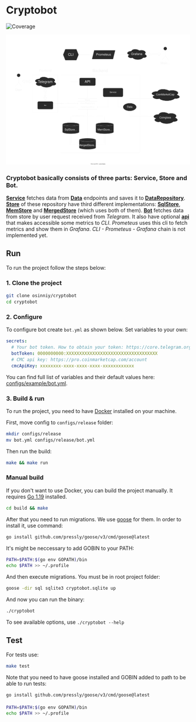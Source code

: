 # Cryptobot
![Coverage](https://img.shields.io/badge/Coverage-94.0%25-brightgreen)

![Project Schema](schema.svg)

### **Cryptobot** basically consists of three parts: Service, Store and Bot.

**[Service](internal/service/service.go)** fetches data from **[Data](internal/data)** endpoints and saves it to **[DataRepository](internal/store/repository.go)**.
**[Store](internal/store/store.go)** of these repository have third different implementations: **[SqlStore](internal/store/sqlstore)**, **[MemStore](internal/store/memstore)** and **[MergedStore](internal/store/mergedstore)** (which uses both of them).
**[Bot](internal/bot)** fetches data from store by user request received from *Telegram*.
It also have optional **[api](internal/api)** that makes accessible some metrics to *CLI*. *Prometeus* uses this cli to fetch metrics and show them in *Grafana*.
*CLI - Prometeus - Grafana* chain is not implemented yet.

## Run

To run the project follow the steps below:

### 1. Clone the project

```bash
git clone osinniy/cryptobot
cd cryptobot
```

### 2. Configure

To configure bot create `bot.yml` as shown below. Set variables to your own:

```yaml
secrets:
  # Your bot token. How to obtain your token: https://core.telegram.org/bots/features#botfather
  botToken: 0000000000:XXXXXXXXXXXXXXXXXXXXXXXXXXXXXXXXXXX
  # CMC api key: https://pro.coinmarketcap.com/account
  cmcApiKey: xxxxxxxx-xxxx-xxxx-xxxx-xxxxxxxxxxxx
```

You can find full list of variables and their default values here: [configs/example/bot.yml](configs/example/bot.yml).

### 3. Build & run

To run the project, you need to have [Docker](https://docker.com/) installed on your machine.

First, move config to `configs/release` folder:

```bash
mkdir configs/release
mv bot.yml configs/release/bot.yml
```

Then run the build:

```bash
make && make run
```

### Manual build

If you don't want to use Docker, you can build the project manually. It requires [Go 1.19](https://golang.org/) installed.

```bash
cd build && make
```

After that you need to run migrations. We use [goose](https://github.com/pressly/goose) for them. In order to install it, use command:

```bash
go install github.com/pressly/goose/v3/cmd/goose@latest
```

It's might be neccessary to add GOBIN to your PATH:

```bash
PATH=$PATH:$(go env GOPATH)/bin
echo $PATH >> ~/.profile
```

And then execute migrations. You must be in root project folder:

```bash
goose -dir sql sqlite3 cryptobot.sqlite up
```

And now you can run the binary:

```bash
./cryptobot
```

To see available options, use `./cryptobot --help`

## Test

For tests use:

```bash
make test
```

Note that you need to have goose installed and GOBIN added to path to be able to run tests:

```bash
go install github.com/pressly/goose/v3/cmd/goose@latest

PATH=$PATH:$(go env GOPATH)/bin
echo $PATH >> ~/.profile
```
